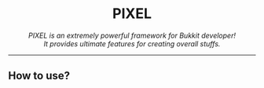 <h1 align="center">PIXEL</h1>

<p align="center">
  <em> PIXEL is an extremely powerful framework for Bukkit developer!
    <br> It provides ultimate features for creating overall stuffs. </em>
  <br>

---

## How to use?
